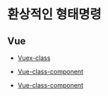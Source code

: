 # 환상적인 형태명령

## Vue

- [Vuex-class](https://www.npmjs.com/package/vuex-class)

- [Vue-class-component](https://www.npmjs.com/package/vue-class-component)

- [Vue-class-component](https://www.npmjs.com/package/vue-property-decorator)


